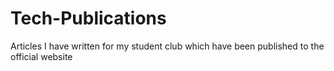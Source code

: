 # Tech-Publications
Articles I have written for my student club which have been published to the official website
